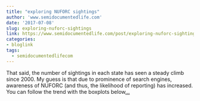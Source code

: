 ```yaml
---
title: "exploring NUFORC sightings"
author: 'www.semidocumentedlife.com'
date: '2017-07-08'
slug: exploring-nuforc-sightings
link: https://www.semidocumentedlife.com/post/exploring-nuforc-sightings/
categories:
- bloglink
tags:
  - semidocumentedlifecom
---
```


That said, the number of sightings in each state has seen a steady climb since 2000. My guess is that due to prominence of search engines, awareness of NUFORC (and thus, the likelihood of reporting) has increased. You can follow the trend with the boxplots below[... <i class="fas fa-external-link-alt"></i>](https://www.semidocumentedlife.com/post/exploring-nuforc-sightings/)


